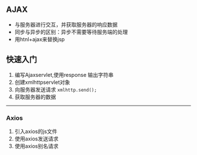 ## AJAX

- 与服务器进行交互，并获取服务器的响应数据
- 同步与异步的区别：异步不需要等待服务端的处理
- 用htnl+ajax来替换jsp



 ## 快速入门
 1. 编写Ajaxservlet,使用response 输出字符串
 2. 创建xmlhttpservlet对象 
 3. 向服务器发送请求 ```` xmlhttp.send(); ````
 4. 获取服务器的数据



---

### Axios
1. 引入axios的js文件
2. 使用axios发送请求
3. 使用axios别名请求
